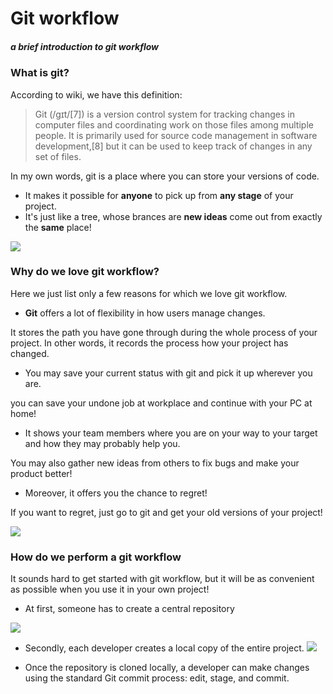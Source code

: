 # Git workflow
##### a brief introduction to git workflow
### What is git?
According to wiki, we have this definition:
> Git (/ɡɪt/[7]) is a version control system for tracking changes in computer files and coordinating work on those files among multiple people. It is primarily used for source code management in software development,[8] but it can be used to keep track of changes in any set of files.

In my own words, git is a place where you can store your versions of code. 

* It makes it possible for **anyone** to pick up from **any stage** of your project.
* It's just like a tree, whose brances are **new ideas** come out from exactly the **same** place!

![](https://timgsa.baidu.com/timg?image&quality=80&size=b9999_10000&sec=1509977528&di=2cfd3119f3313a774b9833929f85b467&imgtype=jpg&er=1&src=http%3A%2F%2Fstore.sony.com.tw%2Fresource%2Fproduct_files%2FFDR-AX30%2Fimages%2Fimg_37.jpg)


###  Why do we love git workflow?
Here we just list only a few reasons for which we love git workflow.

+ **Git** offers a lot of flexibility in how users manage changes. 

It stores the path you have gone through during the whole process of your project. In other words, it records the process how your project has changed.

+ You may save your current status with git and pick it up wherever you are.

you can save your undone job at workplace and continue with your PC at home!
+ It shows your team members where you are on your way to your target and how they may probably help you.

You may also gather new ideas from others to fix bugs and make your product better!
+ Moreover, it offers you the chance to regret!

If you want to regret, just go to git and get your old versions of your project!

![](http://p.07358.com/image/20160406/1459929457191620.png)

### How do we perform a git workflow
It sounds hard to get started with git workflow, but it will be as convenient as possible when you use it in your own project!

* At first, someone has to create a central repository 

![](https://wac-cdn.atlassian.com/dam/jcr:f03a0fbd-a880-477f-aa32-33340383ce07/02%20(3).svg?cdnVersion=ht)

* Secondly, each developer creates a local copy of the entire project.
![](https://timgsa.baidu.com/timg?image&quality=80&size=b9999_10000&sec=1509383425217&di=00af562e1522377ee16d7032a9e97426&imgtype=0&src=http%3A%2F%2Fimgsrc.baidu.com%2Fimgad%2Fpic%2Fitem%2F6159252dd42a28341df3232f51b5c9ea15cebfb8.jpg)

* Once the repository is cloned locally, a developer can make changes using the standard Git commit process: edit, stage, and commit.
